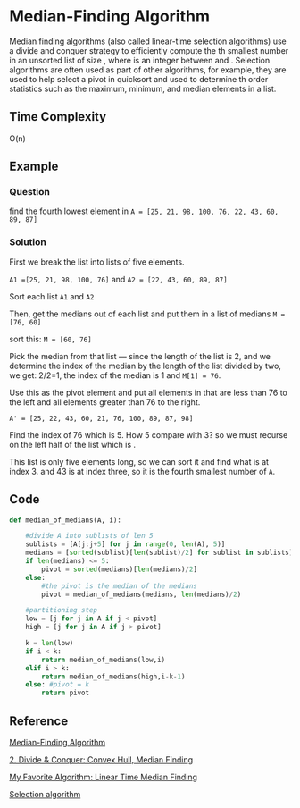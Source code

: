# Median-Finding Algorithm

Median finding algorithms (also called linear-time selection algorithms) use a divide and conquer strategy to efficiently compute the th smallest number in an unsorted list of size , where  is an integer between  and . Selection algorithms are often used as part of other algorithms, for example, they are used to help select a pivot in quicksort and used to determine th order statistics such as the maximum, minimum, and median elements in a list.

## Time Complexity

O(n)

## Example

### Question

find the fourth lowest element in `A = [25, 21, 98, 100, 76, 22, 43, 60, 89, 87]`

### Solution

First we break the list into lists of five elements.

`A1 =[25, 21, 98, 100, 76]` and `A2 = [22, 43, 60, 89, 87]`

Sort each list `A1` and `A2`

Then, get the medians out of each list and put them in a list of medians `M = [76, 60]`

sort this: `M = [60, 76]`

Pick the median from that list — since the length of the list is 2, and we determine the index of the median by the length of the list divided by two, we get: 2/2=1, the index of the median is 1 and `M[1] = 76`.

Use this as the pivot element and put all elements in  that are less than 76 to the left and all elements greater than 76 to the right.

`A' = [25, 22, 43, 60, 21, 76, 100, 89, 87, 98]`

Find the index of 76 which is 5. How 5 compare with 3? so we must recurse on the left half of the list  which is .

This list is only five elements long, so we can sort it and find what is at index 3.  and 43 is at index three, so it is the fourth smallest number of `A`.

## Code

```python
def median_of_medians(A, i):

    #divide A into sublists of len 5
    sublists = [A[j:j+5] for j in range(0, len(A), 5)]
    medians = [sorted(sublist)[len(sublist)/2] for sublist in sublists]
    if len(medians) <= 5:
        pivot = sorted(medians)[len(medians)/2]
    else:
        #the pivot is the median of the medians
        pivot = median_of_medians(medians, len(medians)/2)

    #partitioning step
    low = [j for j in A if j < pivot]
    high = [j for j in A if j > pivot]

    k = len(low)
    if i < k:
        return median_of_medians(low,i)
    elif i > k:
        return median_of_medians(high,i-k-1)
    else: #pivot = k
        return pivot
```

## Reference

[Median-Finding Algorithm](https://brilliant.org/wiki/median-finding-algorithm/)

[2. Divide & Conquer: Convex Hull, Median Finding](https://www.youtube.com/watch?v=EzeYI7p9MjU)

[My Favorite Algorithm: Linear Time Median Finding](https://rcoh.me/posts/linear-time-median-finding/)

[Selection algorithm](https://en.wikipedia.org/wiki/Selection_algorithm)